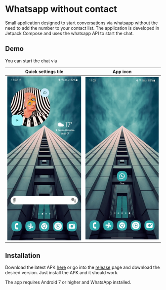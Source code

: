 # Whatsapp without contact

Small application designed to start conversations via whatsapp without the need to add the number to your contact list.
The application is developed in Jetpack Compose and uses the whatsapp API to start the chat.

## Demo

You can start the chat via

Quick settings tile            |  App icon
:-----------------------------:|:-------------------------:
![Demo1](extras/preview1.gif)  |  ![Demo2](extras/preview2.gif)

## Installation

Download the latest APK [here](https://github.com/theolm/WhatsAppNoContact/releases/latest/download/app-release.apk
) or go into the [release](https://github.com/theolm/WhatsAppNoContact/releases/latest/) page and download the desired version. Just install the APK and it should work.

The app requires Android 7 or higher and WhatsApp installed.
